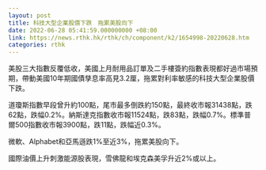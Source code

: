 ```yaml
---
layout: post
title: 科技大型企業股價下跌　拖累美股向下
date: 2022-06-28 05:41:59.000000000 +08:00
link: https://news.rthk.hk/rthk/ch/component/k2/1654998-20220628.htm
categories: rthk
---
```


美股三大指數反覆低收，美國上月耐用品訂單及二手樓簽約指數表現都好過市場預期，帶動美國10年期國債孳息率高見3.2厘，拖累對利率敏感的科技大型企業股價下跌。

道瓊斯指數早段曾升約100點，尾市最多倒跌約150點，最終收市報31438點，跌62點，跌幅0.2%。納斯達克指數收市報11524點，跌83點，跌幅0.7%。標準普爾500指數收市報3900點，跌11點，跌幅近0.3%。

微軟、Alphabet和亞馬遜跌1%至近3%，拖累美股向下。

國際油價上升刺激能源股表現，雪佛龍和埃克森美孚升近2%或以上。
